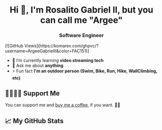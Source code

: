 <h1 align="center">Hi 👋, I'm Rosalito Gabriel II, but you can call me "Argee"</h1>
<h3 align="center">Software Engineer</h3>
[![GitHub Views](https://komarev.com/ghpvc/?username=ArgeeGabrielII&color=FAC151)]

- 🌱 I’m currently learning **video streaming tech**
- 💬 Ask me about **anything**
- ⚡ Fun fact **I'm an outdoor person (Swim, Bike, Run, Hike, WallClimbing, etc)**

## 🤜🏻🤛🏻 Support Me
You can support me and [buy me a coffee][1], if you want. 🙏🏻

## &#x1f4c8; My GitHub Stats

[1]: https://www.buymeacoffee.com/argeegabrielii
